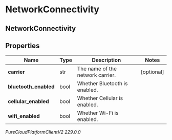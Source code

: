 # NetworkConnectivity

## NetworkConnectivity

## Properties

|Name | Type | Description | Notes|
|------------ | ------------- | ------------- | -------------|
| **carrier** | str | The name of the network carrier. | [optional] |
| **bluetooth_enabled** | bool | Whether Bluetooth is enabled. | |
| **cellular_enabled** | bool | Whether Cellular is enabled. | |
| **wifi_enabled** | bool | Whether Wi-Fi is enabled. | |



_PureCloudPlatformClientV2 229.0.0_

